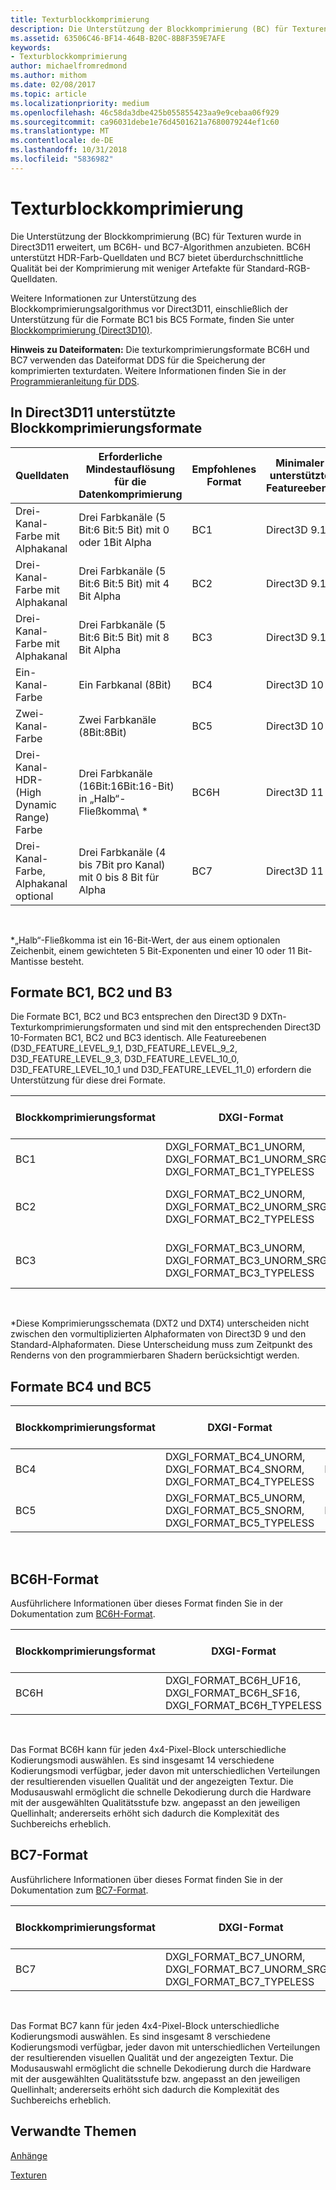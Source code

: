 ```yaml
---
title: Texturblockkomprimierung
description: Die Unterstützung der Blockkomprimierung (BC) für Texturen wurde in Direct3D11 erweitert, um BC6H- und BC7-Algorithmen anzubieten.
ms.assetid: 63506C46-BF14-464B-B20C-8B8F359E7AFE
keywords:
- Texturblockkomprimierung
author: michaelfromredmond
ms.author: mithom
ms.date: 02/08/2017
ms.topic: article
ms.localizationpriority: medium
ms.openlocfilehash: 46c58da3dbe425b055855423aa9e9cebaa06f929
ms.sourcegitcommit: ca96031debe1e76d4501621a7680079244ef1c60
ms.translationtype: MT
ms.contentlocale: de-DE
ms.lasthandoff: 10/31/2018
ms.locfileid: "5836982"
---
```

# <a name="texture-block-compression"></a>Texturblockkomprimierung


Die Unterstützung der Blockkomprimierung (BC) für Texturen wurde in Direct3D11 erweitert, um BC6H- und BC7-Algorithmen anzubieten. BC6H unterstützt HDR-Farb-Quelldaten und BC7 bietet überdurchschnittliche Qualität bei der Komprimierung mit weniger Artefakte für Standard-RGB-Quelldaten.

Weitere Informationen zur Unterstützung des Blockkomprimierungsalgorithmus vor Direct3D11, einschließlich der Unterstützung für die Formate BC1 bis BC5 Formate, finden Sie unter [Blockkomprimierung (Direct3D10)](https://msdn.microsoft.com/library/windows/desktop/bb694531).

**Hinweis zu Dateiformaten:** Die texturkomprimierungsformate BC6H und BC7 verwenden das Dateiformat DDS für die Speicherung der komprimierten texturdaten. Weitere Informationen finden Sie in der [Programmieranleitung für DDS](https://msdn.microsoft.com/library/windows/desktop/bb943991).

## <a name="span-idblockcompressionformatssupportedindirect3d11spanspan-idblockcompressionformatssupportedindirect3d11spanspan-idblockcompressionformatssupportedindirect3d11spanblock-compression-formats-supported-in-direct3d-11"></a><span id="Block_Compression_Formats_Supported_in_Direct3D_11"></span><span id="block_compression_formats_supported_in_direct3d_11"></span><span id="BLOCK_COMPRESSION_FORMATS_SUPPORTED_IN_DIRECT3D_11"></span>In Direct3D11 unterstützte Blockkomprimierungsformate


| Quelldaten                                  | Erforderliche Mindestauflösung für die Datenkomprimierung                              | Empfohlenes Format | Minimaler unterstützte Featureebene |
|----------------------------------------------|---------------------------------------------------------------------------|--------------------|---------------------------------|
| Drei-Kanal-Farbe mit Alphakanal       | Drei Farbkanäle (5 Bit:6 Bit:5 Bit) mit 0 oder 1Bit Alpha  | BC1                | Direct3D 9.1                    |
| Drei-Kanal-Farbe mit Alphakanal       | Drei Farbkanäle (5 Bit:6 Bit:5 Bit) mit 4 Bit Alpha         | BC2                | Direct3D 9.1                    |
| Drei-Kanal-Farbe mit Alphakanal       | Drei Farbkanäle (5 Bit:6 Bit:5 Bit) mit 8 Bit Alpha          | BC3                | Direct3D 9.1                    |
| Ein-Kanal-Farbe                            | Ein Farbkanal (8Bit)                                                | BC4                | Direct3D 10                     |
| Zwei-Kanal-Farbe                            | Zwei Farbkanäle (8Bit:8Bit)                                        | BC5                | Direct3D 10                     |
| Drei-Kanal-HDR- (High Dynamic Range) Farbe | Drei Farbkanäle (16Bit:16Bit:16-Bit) in „Halb“-Fließkomma\ * | BC6H               | Direct3D 11                     |
| Drei-Kanal-Farbe, Alphakanal optional  | Drei Farbkanäle (4 bis 7Bit pro Kanal) mit 0 bis 8 Bit für Alpha  | BC7                | Direct3D 11                     |

 

\*„Halb“-Fließkomma ist ein 16-Bit-Wert, der aus einem optionalen Zeichenbit, einem gewichteten 5 Bit-Exponenten und einer 10 oder 11 Bit-Mantisse besteht.
## <a name="span-idbc1bc2andb3formatsspanspan-idbc1bc2andb3formatsspanspan-idbc1bc2andb3formatsspanbc1-bc2-and-b3-formats"></a><span id="BC1__BC2__and_B3_Formats"></span><span id="bc1__bc2__and_b3_formats"></span><span id="BC1__BC2__AND_B3_FORMATS"></span>Formate BC1, BC2 und B3


Die Formate BC1, BC2 und BC3 entsprechen den Direct3D 9 DXTn-Texturkomprimierungsformaten und sind mit den entsprechenden Direct3D 10-Formaten BC1, BC2 und BC3 identisch. Alle Featureebenen (D3D\_FEATURE\_LEVEL\_9\_1, D3D\_FEATURE\_LEVEL\_9\_2, D3D\_FEATURE\_LEVEL\_9\_3, D3D\_FEATURE\_LEVEL\_10\_0, D3D\_FEATURE\_LEVEL\_10\_1 und D3D\_FEATURE\_LEVEL\_11\_0) erfordern die Unterstützung für diese drei Formate.

| Blockkomprimierungsformat | DXGI-Format                                                                           | Äquivalentes Direct3D9-Format                               | Byte pro 4 x 4-Pixelblock |
|--------------------------|---------------------------------------------------------------------------------------|------------------------------------------------------------|---------------------------|
| BC1                      | DXGI\_FORMAT\_BC1\_UNORM, DXGI\_FORMAT\_BC1\_UNORM\_SRGB, DXGI\_FORMAT\_BC1\_TYPELESS | D3DFMT\_DXT1, FourCC="DXT1"                                | 8                         |
| BC2                      | DXGI\_FORMAT\_BC2\_UNORM, DXGI\_FORMAT\_BC2\_UNORM\_SRGB, DXGI\_FORMAT\_BC2\_TYPELESS | D3DFMT\_DXT2\*, FourCC="DXT2", D3DFMT\_DXT3, FourCC="DXT3" | 16                        |
| BC3                      | DXGI\_FORMAT\_BC3\_UNORM, DXGI\_FORMAT\_BC3\_UNORM\_SRGB, DXGI\_FORMAT\_BC3\_TYPELESS | D3DFMT\_DXT4\*, FourCC="DXT4", D3DFMT\_DXT5, FourCC="DXT5" | 16                        |

 

\*Diese Komprimierungsschemata (DXT2 und DXT4) unterscheiden nicht zwischen den vormultiplizierten Alphaformaten von Direct3D 9 und den Standard-Alphaformaten. Diese Unterscheidung muss zum Zeitpunkt des Renderns von den programmierbaren Shadern berücksichtigt werden.

## <a name="span-idbc4andbc5formatsspanspan-idbc4andbc5formatsspanspan-idbc4andbc5formatsspanbc4-and-bc5-formats"></a><span id="BC4_and_BC5_Formats"></span><span id="bc4_and_bc5_formats"></span><span id="BC4_AND_BC5_FORMATS"></span>Formate BC4 und BC5


| Blockkomprimierungsformat | DXGI-Format                                                                     | Äquivalentes Direct3D9-Format | Byte pro 4 x 4-Pixelblock |
|--------------------------|---------------------------------------------------------------------------------|------------------------------|---------------------------|
| BC4                      | DXGI\_FORMAT\_BC4\_UNORM, DXGI\_FORMAT\_BC4\_SNORM, DXGI\_FORMAT\_BC4\_TYPELESS | FourCC="ATI1"                | 8                         |
| BC5                      | DXGI\_FORMAT\_BC5\_UNORM, DXGI\_FORMAT\_BC5\_SNORM, DXGI\_FORMAT\_BC5\_TYPELESS | FourCC="ATI2"                | 16                        |

 

## <a name="span-idbc6hformatspanspan-idbc6hformatspanspan-idbc6hformatspanbc6h-format"></a><span id="BC6H_Format"></span><span id="bc6h_format"></span><span id="BC6H_FORMAT"></span>BC6H-Format


Ausführlichere Informationen über dieses Format finden Sie in der Dokumentation zum [BC6H-Format](https://msdn.microsoft.com/library/windows/desktop/hh308952).

| Blockkomprimierungsformat | DXGI-Format                                                                      | Äquivalentes Direct3D9-Format | Byte pro 4 x 4-Pixelblock |
|--------------------------|----------------------------------------------------------------------------------|------------------------------|---------------------------|
| BC6H                     | DXGI\_FORMAT\_BC6H\_UF16, DXGI\_FORMAT\_BC6H\_SF16, DXGI\_FORMAT\_BC6H\_TYPELESS | k.A.                          | 16                        |

 

Das Format BC6H kann für jeden 4x4-Pixel-Block unterschiedliche Kodierungsmodi auswählen. Es sind insgesamt 14 verschiedene Kodierungsmodi verfügbar, jeder davon mit unterschiedlichen Verteilungen der resultierenden visuellen Qualität und der angezeigten Textur. Die Modusauswahl ermöglicht die schnelle Dekodierung durch die Hardware mit der ausgewählten Qualitätsstufe bzw. angepasst an den jeweiligen Quellinhalt; andererseits erhöht sich dadurch die Komplexität des Suchbereichs erheblich.

## <a name="span-idbc7formatspanspan-idbc7formatspanspan-idbc7formatspanbc7-format"></a><span id="BC7_Format"></span><span id="bc7_format"></span><span id="BC7_FORMAT"></span>BC7-Format


Ausführlichere Informationen über dieses Format finden Sie in der Dokumentation zum [BC7-Format](https://msdn.microsoft.com/library/windows/desktop/hh308953).

| Blockkomprimierungsformat | DXGI-Format                                                                           | Äquivalentes Direct3D9-Format | Byte pro 4 x 4-Pixelblock |
|--------------------------|---------------------------------------------------------------------------------------|------------------------------|---------------------------|
| BC7                      | DXGI\_FORMAT\_BC7\_UNORM, DXGI\_FORMAT\_BC7\_UNORM\_SRGB, DXGI\_FORMAT\_BC7\_TYPELESS | k.A.                          | 16                        |

 

Das Format BC7 kann für jeden 4x4-Pixel-Block unterschiedliche Kodierungsmodi auswählen. Es sind insgesamt 8 verschiedene Kodierungsmodi verfügbar, jeder davon mit unterschiedlichen Verteilungen der resultierenden visuellen Qualität und der angezeigten Textur. Die Modusauswahl ermöglicht die schnelle Dekodierung durch die Hardware mit der ausgewählten Qualitätsstufe bzw. angepasst an den jeweiligen Quellinhalt; andererseits erhöht sich dadurch die Komplexität des Suchbereichs erheblich.

## <a name="span-idrelated-topicsspanrelated-topics"></a><span id="related-topics"></span>Verwandte Themen


[Anhänge](appendix.md)

[Texturen](https://msdn.microsoft.com/library/windows/desktop/ff476902)

 

 




